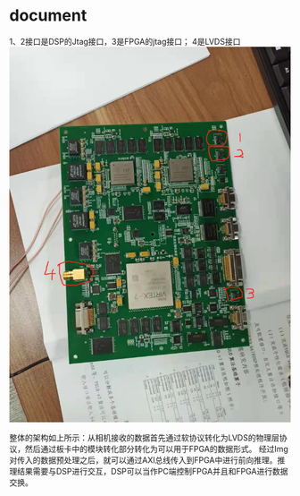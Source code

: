 # document
1、2接口是DSP的Jtag接口，3是FPGA的jtag接口； 4是LVDS接口
![Image](https://github.com/19801201/Image/blob/main/tup.jpg)

整体的架构如上所示：从相机接收的数据首先通过软协议转化为LVDS的物理层协议，然后通过板卡中的模块转化部分转化为可以用于FPGA的数据形式。
经过Img对传入的数据预处理之后，就可以通过AXI总线传入到FPGA中进行前向推理。推理结果需要与DSP进行交互，DSP可以当作PC端控制FPGA并且和FPGA进行数据交换。
